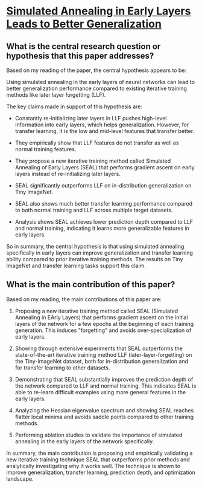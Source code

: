 # [Simulated Annealing in Early Layers Leads to Better Generalization](https://arxiv.org/abs/2304.04858)

## What is the central research question or hypothesis that this paper addresses?

 Based on my reading of the paper, the central hypothesis appears to be: 

Using simulated annealing in the early layers of neural networks can lead to better generalization performance compared to existing iterative training methods like later layer forgetting (LLF).

The key claims made in support of this hypothesis are:

- Constantly re-initializing later layers in LLF pushes high-level information into early layers, which helps generalization. However, for transfer learning, it is the low and mid-level features that transfer better.

- They empirically show that LLF features do not transfer as well as normal training features.

- They propose a new iterative training method called Simulated Annealing of Early Layers (SEAL) that performs gradient ascent on early layers instead of re-initializing later layers. 

- SEAL significantly outperforms LLF on in-distribution generalization on Tiny ImageNet.

- SEAL also shows much better transfer learning performance compared to both normal training and LLF across multiple target datasets.

- Analysis shows SEAL achieves lower prediction depth compared to LLF and normal training, indicating it learns more generalizable features in early layers.

So in summary, the central hypothesis is that using simulated annealing specifically in early layers can improve generalization and transfer learning ability compared to prior iterative training methods. The results on Tiny ImageNet and transfer learning tasks support this claim.


## What is the main contribution of this paper?

 Based on my reading, the main contributions of this paper are:

1. Proposing a new iterative training method called SEAL (Simulated Annealing in EArly Layers) that performs gradient ascent on the initial layers of the network for a few epochs at the beginning of each training generation. This induces "forgetting" and avoids over-specialization of early layers. 

2. Showing through extensive experiments that SEAL outperforms the state-of-the-art iterative training method LLF (later-layer-forgetting) on the Tiny-ImageNet dataset, both for in-distribution generalization and for transfer learning to other datasets.

3. Demonstrating that SEAL substantially improves the prediction depth of the network compared to LLF and normal training. This indicates SEAL is able to re-learn difficult examples using more general features in the early layers.

4. Analyzing the Hessian eigenvalue spectrum and showing SEAL reaches flatter local minima and avoids saddle points compared to other training methods.

5. Performing ablation studies to validate the importance of simulated annealing in the early layers of the network specifically.

In summary, the main contribution is proposing and empirically validating a new iterative training technique SEAL that outperforms prior methods and analytically investigating why it works well. The technique is shown to improve generalization, transfer learning, prediction depth, and optimization landscape.
